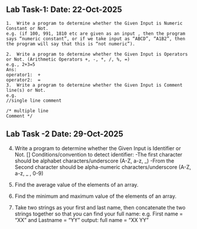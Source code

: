 ## Lab Task-1: Date: 22-Oct-2025
    1.	Write a program to determine whether the Given Input is Numeric Constant or Not. 
    e.g. (if 100, 991, 1810 etc are given as an input , then the program says “numeric constant”, or if we take input as “ABCD”, “A1B2”, then the program will say that this is “not numeric”).

    2.	Write a program to determine whether the Given Input is Operators or Not. (Arithmetic Operators +, -, *, /, %, =)
    e.g., 2+3=5
    Ans: 
    operator1:  + 
    operator2:  = 
    3.	Write a program to determine whether the Given Input is Comment line(s) or Not.
    e.g.
    //single line comment

    /* multiple line   
    Comment */

## Lab Task -2 Date: 29-Oct-2025
   4. Write a program to determine whether the Given Input is Identifier or Not. []
    Conditions/convention to detect identifier:
    -The first character should be alphabet characters/underscore (A-Z, a-z, _)
    -From the Second character should be alpha-numeric characters/underscore (A-Z, a-z, _ , 0-9)

   5. Find the average value of the elements of an array.
   6. Find the minimum and maximum value of the elements of an array.
   7. Take two strings as your first and last name, then concatenate the two strings together so that you can find your full name:
    e.g. First name = “XX” and Lastname = “YY”
    output: full name = “XX YY”
